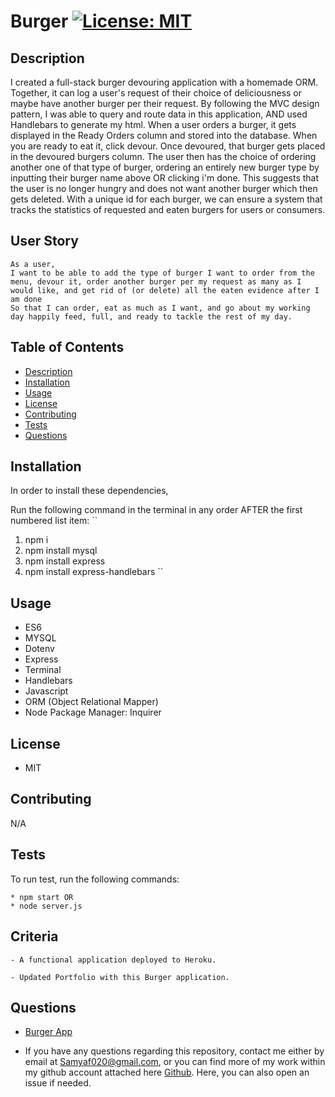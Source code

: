 # Burger [![License: MIT](https://img.shields.io/badge/License-MIT-yellow.svg)](https://opensource.org/licenses/MIT)

## Description

I created a full-stack burger devouring application with a homemade ORM. Together, it can log a user's request of their choice of deliciousness or maybe have another burger per their request. By following the MVC design pattern, I was able to query and route data in this application, AND used Handlebars to generate my html. When a user orders a burger, it gets displayed in the Ready Orders column and stored into the database. When you are ready to eat it, click devour. Once devoured, that burger gets placed in the devoured burgers column. The user then has the choice of ordering another one of that type of burger, ordering an entirely new burger type by inputting their burger name above OR clicking i'm done. This suggests that the user is no longer hungry and does not want another burger which then gets deleted. With a unique id for each burger, we can ensure a system that tracks the statistics of requested and eaten burgers for users or consumers.

## User Story
```
As a user,
I want to be able to add the type of burger I want to order from the menu, devour it, order another burger per my request as many as I would like, and get rid of (or delete) all the eaten evidence after I am done 
So that I can order, eat as much as I want, and go about my working day happily feed, full, and ready to tackle the rest of my day.
```

## Table of Contents
* [Description](#description)
* [Installation](#installation)
* [Usage](#usage)
* [License](#license)
* [Contributing](#contributing)
* [Tests](#tests)
* [Questions](#questions)

## Installation 

In order to install these dependencies, 

Run the following command in the terminal in any order AFTER the first numbered list item:
``
1. npm i 
2. npm install mysql
3. npm install express
4. npm install express-handlebars
``


## Usage
 
* ES6
* MYSQL
* Dotenv
* Express
* Terminal
* Handlebars
* Javascript
* ORM (Object Relational Mapper)
* Node Package Manager: Inquirer

## License

* MIT

## Contributing 

N/A

## Tests

To run test, run the following commands:

```
* npm start OR
* node server.js 
```

## Criteria
```
- A functional application deployed to Heroku.

- Updated Portfolio with this Burger application.
```

## Questions

* [Burger App](https://immense-lake-44688.herokuapp.com/)

* If you have any questions regarding this repository, contact me either by email at Samyaf020@gmail.com, or you can find more of my work within my github account attached here [Github](https://github.com/Samya129). Here, you can also open an issue if needed.
